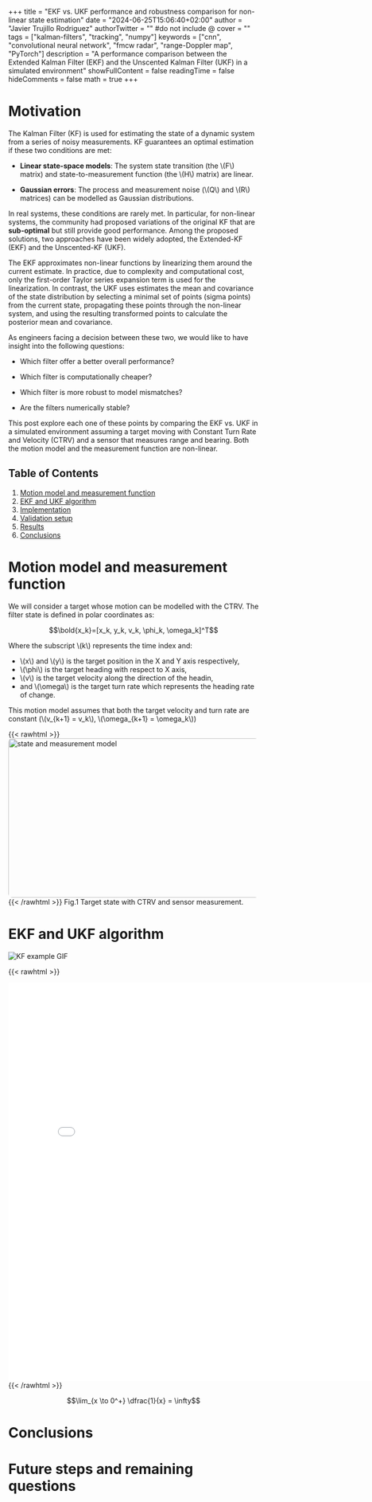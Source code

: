 +++
title = "EKF vs. UKF performance and robustness comparison for non-linear state estimation"
date = "2024-06-25T15:06:40+02:00"
author = "Javier Trujillo Rodriguez"
authorTwitter = "" #do not include @
cover = ""
tags = ["kalman-filters", "tracking", "numpy"]
keywords = ["cnn", "convolutional neural network", "fmcw radar", "range-Doppler map", "PyTorch"]
description = "A performance comparison between the Extended Kalman Filter (EKF) and the Unscented Kalman Filter (UKF) in a simulated environment"
showFullContent = false
readingTime = false
hideComments = false
math = true
+++

# Motivation

The Kalman Filter (KF) is used for estimating the state of a dynamic system from a series of noisy measurements. KF guarantees an optimal estimation if these two conditions are met:

- **Linear state-space models**: The system state transition (the \\(F\\) matrix) and state-to-measurement function (the \\(H\\) matrix) are linear.

- **Gaussian errors**: The process and measurement noise (\\(Q\\) and \\(R\\) matrices) can be modelled as Gaussian distributions.

In real systems, these conditions are rarely met. In particular, for non-linear systems, the community had proposed variations of the original KF that are **sub-optimal** but still provide good performance. Among the proposed solutions, two approaches have been widely adopted, the Extended-KF (EKF) and the Unscented-KF (UKF).

The EKF approximates non-linear functions by linearizing them around the current estimate. In practice, due to complexity and computational cost, only the first-order Taylor series expansion term is used for the linearization. In contrast, the UKF uses estimates the mean and covariance of the state distribution by selecting a minimal set of points (sigma points) from the current state, propagating these points through the non-linear system, and using the resulting transformed points to calculate the posterior mean and covariance.

As engineers facing a decision between these two, we would like to have insight into the following questions:

- Which filter offer a better overall performance?

- Which filter is computationally cheaper?

- Which filter is more robust to model mismatches?

- Are the filters numerically stable?

This post explore each one of these points by comparing the EKF vs. UKF in a simulated environment assuming a target moving with Constant Turn Rate and Velocity (CTRV) and a sensor that measures range and bearing. Both the motion model and the measurement function are non-linear.

## Table of Contents

1. [Motion model and measurement function](#motion-model-and-measurement-function)
2. [EKF and UKF algorithm](#ekf-and-ukf-algorithm)
3. [Implementation](#example2)
4. [Validation setup](#validation)
5. [Results](#Results)
6. [Conclusions](#Conclusions)

# Motion model and measurement function

We will consider a target whose motion can be modelled with the CTRV. The filter state is defined in polar coordinates as:

$$\bold{x_k}=[x_k, y_k, v_k, \phi_k, \omega_k]^T$$

Where the subscript \\(k\\) represents the time index and:

- \\(x\\) and \\(y\\) is the target position in the X and Y axis respectively,
- \\(\phi\\) is the target heading with respect to X axis,
- \\(v\\) is the target velocity along the direction of the headin,
- and \\(\omega\\) is the target turn rate which represents the heading rate of change.

This motion model assumes that both the target velocity and turn rate are constant (\\(v\_{k+1} = v_k\\), \\(\omega\_{k+1} = \omega_k\\))

{{< rawhtml >}}
<image src="/posts/images/02_state.svg" alt="state and measurement model" position="center" style="border-radius: 8px; width: 550px; height: 320px; object-fit: cover; object-position: top;">
{{< /rawhtml >}}
Fig.1 Target state with CTRV and sensor measurement.

# EKF and UKF algorithm

![KF example GIF](/posts/images/KF_example.gif)

{{< rawhtml >}}

<iframe src="/posts/images/rmse_comparison.html" width=800 height=800 allowTransparency="true" frameborder="0" scrolling="no"></iframe>
{{< /rawhtml >}}

$$\lim_{x \to 0^+} \dfrac{1}{x} = \infty$$

# Conclusions

# Future steps and remaining questions
